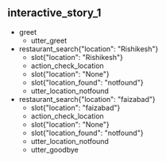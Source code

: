 
## interactive_story_1
* greet
    - utter_greet
* restaurant_search{"location": "Rishikesh"}
    - slot{"location": "Rishikesh"}
    - action_check_location
    - slot{"location": "None"}
    - slot{"location_found": "notfound"}
    - utter_location_notfound
* restaurant_search{"location": "faizabad"}
    - slot{"location": "faizabad"}
    - action_check_location
    - slot{"location": "None"}
    - slot{"location_found": "notfound"}
    - utter_location_notfound
    - utter_goodbye
